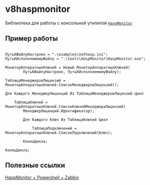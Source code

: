 # v8haspmonitor

Библиотека для работы с консольной утилитой [`HaspMonitor`](https://www.zabbix.com/forum/in-russian/25155-%D0%9C%D0%BE%D0%BD%D0%B8%D1%82%D0%BE%D1%80%D0%B8%D0%BD%D0%B3-nethasp?postcount=4#post180721)

## Пример работы

```bsl

ПутьКФайлуНастроек = ".\examples\nethasp.ini";
ПутьКИсполняемомуФайлу = ".\tools\HaspMonitor\HaspMonitor.exe";

МониторАппаратныхКлючей = Новый МониторАппаратныхКлючей(
        ПутьКФайлуНастроек, ПутьКИсполняемомуФайлу);

ТаблицаМенеджеровЛицензий = МониторАппаратныхКлючей.СписокМенеджеровЛицензий();

Для Каждого МенеджерЛиценций Из ТаблицаМенеджеровЛицензий Цикл

    ТаблицаКлючей = МониторАппаратныхКлючей.СписокКлючейМенеджераЛицензий(
        МенеджерЛиценций.Идентификатор);

        Для Каждого Ключ Из ТаблицаКлючей Цикл

            ТаблицаПодключений = МониторАппаратныхКлючей.СписокПодключений(Ключ);	

        КонецЦикла;

КонецЦикла;

```

## Полезные ссылки
[HaspMonitor + Powershell + Zabbix](https://github.com/zbx-sadman/HASP)
